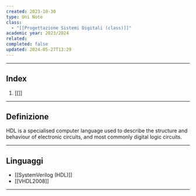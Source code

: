```yaml
---
created: 2023-10-30
type: Uni Note
class:
  - "[[Progettazione Sistemi Digitali (class)]]"
academic year: 2023/2024
related: 
completed: false
updated: 2024-05-27T13:29
---
```

---
## Index
1. [[]]

---
## Definizione
HDL is a specialised computer language used to describe the structure and behaviour of electronic circuits, and most commonly digital logic circuits.

---
## Linguaggi
- [[SystemVerilog (HDL)]]
- [[VHDL2008]]

---
